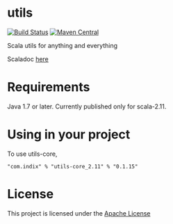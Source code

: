 # utils
[![Build Status](https://snap-ci.com/ind9/utils/branch/master/build_image)](https://snap-ci.com/ind9/utils/branch/master) [![Maven Central](https://maven-badges.herokuapp.com/maven-central/com.indix/utils_2.11/badge.svg)](https://maven-badges.herokuapp.com/maven-central/com.indix/utils_2.11)

Scala utils for anything and everything


Scaladoc [here](http://oss.indix.com/utils/latest/api/)

# Requirements

Java 1.7 or later.
Currently published only for scala-2.11.


# Using in your project

To use utils-core,

`"com.indix" % "utils-core_2.11" % "0.1.15"`


# License

This project is licensed under the [Apache License](https://raw.githubusercontent.com/ind9/utils/master/LICENSE)

